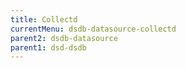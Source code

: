 ```yaml
---
title: Collectd
currentMenu: dsdb-datasource-collectd
parent2: dsdb-datasource
parent1: dsd-dsdb
---
```

